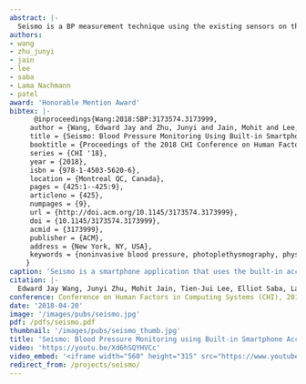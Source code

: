 ```yaml
---
abstract: |-
  Seismo is a BP measurement technique using the existing sensors on the smartphone. Seismo uses pulse transit time (PTT) -- the time taken by the heart's pulse to propagate between two arterial sites -- which is inversely related to BP. In particular, Seismo tracks the time when the blood is ejected from the heart as the aortic valve opens and when the pulse arrives at the fingertip. To perform this, Seismo relies on Seismocardiography (SCG), which uses the vibration caused by the movement of the blood and valve activities as the heart beats, allowing for accurate measurement of aortic valve opening time. The SCG is captured using the phone's accelerometer pressed against the chest. In this position, the user holds the phone with their finger covering the camera, which then captures the photoplethysmogram (PPG) at the finger, thus measuring the pulse as it arrives. This technique conveniently captures both the proximal (close to the heart) and distal (away from the heart) timing all from one device, without the need for any supplemental hardware. Additionally, PTT-based techniques can measure beat-to-beat BP, thus it can more reliably measure short-term BP changes (such as post-exercise), which are difficult to measure using cuff-based devices. One major distinction between Seismo and previous solutions that enable smartphone blood pressure tracking without additional hardware is the use of accelerometer to capture SCG as a proximal timing. Other work has mainly focused on using the sound created by the heart, otherwise known as phonocardiography (PCG). However, the fundamental limitation of using PCG as a proximal timing is that the sound being captured is actually created by the closing of the heart valves rather than the opening, thus not an ideal reference for when the blood is actually ejected. 
authors:
- wang
- zhu_junyi
- jain
- lee
- saba
- Lama Nachmann
- patel
award: 'Honorable Mention Award'
bibtex: |-
      @inproceedings{Wang:2018:SBP:3173574.3173999,
     author = {Wang, Edward Jay and Zhu, Junyi and Jain, Mohit and Lee, Tien-Jui and Saba, Elliot and Nachman, Lama and Patel, Shwetak N.},
     title = {Seismo: Blood Pressure Monitoring Using Built-in Smartphone Accelerometer and Camera},
     booktitle = {Proceedings of the 2018 CHI Conference on Human Factors in Computing Systems},
     series = {CHI '18},
     year = {2018},
     isbn = {978-1-4503-5620-6},
     location = {Montreal QC, Canada},
     pages = {425:1--425:9},
     articleno = {425},
     numpages = {9},
     url = {http://doi.acm.org/10.1145/3173574.3173999},
     doi = {10.1145/3173574.3173999},
     acmid = {3173999},
     publisher = {ACM},
     address = {New York, NY, USA},
     keywords = {noninvasive blood pressure, photoplethysmography, physiological sensing, ppg, ptt, pulse transit time, scg, seismocardiography},
    } 
caption: 'Seismo is a smartphone application that uses the built-in accelerometer and camera to calculate pulse transit time.'
citation: |-
  Edward Jay Wang, Junyi Zhu, Mohit Jain, Tien-Jui Lee, Elliot Saba, Lama Nachman, and Shwetak N. Patel. 2018. Seismo: Blood Pressure Monitoring using Built-in Smartphone Accelerometer and Camera. In Proceedings of the 2018 CHI Conference on Human Factors in Computing Systems (CHI '18). ACM, New York, NY, USA, Paper 425, 9 pages. DOI: https://doi.org/10.1145/3173574.3173999
conference: Conference on Human Factors in Computing Systems (CHI), 2018
date: '2018-04-20'
image: '/images/pubs/seismo.jpg'
pdf: /pdfs/seismo.pdf
thumbnail: '/images/pubs/seismo_thumb.jpg'
title: 'Seismo: Blood Pressure Monitoring using Built-in Smartphone Accelerometer and Camera'
video: 'https://youtu.be/Xd6hSQYHVCc'
video_embed: '<iframe width="560" height="315" src="https://www.youtube.com/embed/Xd6hSQYHVCc" frameborder="0" allow="autoplay; encrypted-media" allowfullscreen></iframe>'
redirect_from: /projects/seismo/
---
```


